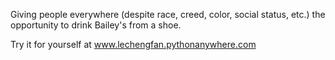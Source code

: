 Giving people everywhere (despite race, creed, color, social status, etc.) the opportunity to drink Bailey's from a shoe. 

Try it for yourself at www.lechengfan.pythonanywhere.com
